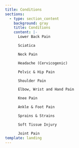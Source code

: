 ```yaml
---
title: Conditions
sections:
  - type: section_content
    background: gray
    title: Conditions
    content: |-
      Lower Back Pain

      Sciatica

      Neck Pain

      Headache (Cervicogenic)

      Pelvic & Hip Pain

      Shoulder Pain

      Elbow, Wrist and Hand Pain

      Knee Pain

      Ankle & Foot Pain

      Sprains & Strains

      Soft Tissue Injury

      Joint Pain
template: landing
---
```

